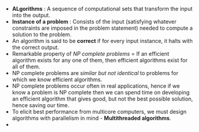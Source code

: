 + **ALgorithms** : A sequence of computational sets that transform the input into the output.
+ **Instance of a problem** : Consists of the input (satisfying whatever constraints are imposed in the problem statement) needed to compute a solution to the problem.
+ An algorithm is said to be **correct** if for every input instance, it halts with the correct output.
+ Remarkable property of *NP complete problems* = If an efficient algorithm exists for any one of them, then efficient algorithms exist for all of them.
+ NP complete problems are *similar but not identical* to problems for which we know efficient algorithms.
+ NP complete problems occur often in real applications, hence if we know a problem is NP complete then we can spend time on developing an efficient algorithm that gives good, but not the best possible solution, hence saving our time.
+ To elicit best performance from multicore computers, we must design algorithms with parallelism in mind - **Multithreaded algorithms**.
+ 
